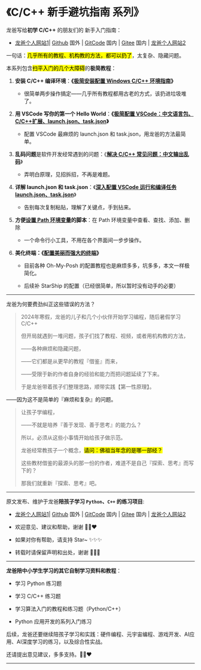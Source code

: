 # 《C/C++ 新手避坑指南 系列》

龙爸写给**初学 C/C++** 的朋友们的 新手入门指南：

+ [龙爸个人网站1](https://coffeedrunk.cn/archives/Cpp_Beginner_Guide)| [Github](https://github.com/LoongBa/Cpp_Beginner_Guide) 国外 | [GitCode](https://gitcode.com/LoongBa/Cpp_Beginner_Guide) 国内 | [Gitee](https://gitee.com/LoongBa/Cpp_Beginner_Guide) 国内 | [龙爸个人网站2](https://loongba.cn/archives/Cpp_Beginner_Guide)

一句话：<mark>几乎所有的教程、机构教的方法，都可以扔了</mark>，太复杂、隐藏问题。

> 

本系列包含<mark>扫平入门的几个大障碍</mark>的**极简教程**：

1. **安装 C/C++ 编译环境**：**《[极简安装配置 Windows C/C++ 环境指南](Cpp_Step_1_GCC_GPP_GDB)》**
   
   + 很简单两步操作搞定——几乎所有教程都用古老的方式，该扔进垃圾堆了。

2. **用 VSCode 写你的第一个 Hello World**：**《[极简配置 VSCode：中文语言包、C/C++扩展、launch.json、task.json](Cpp_Step_2_VSCode_HelloWorld)》**
   
   + 配置 VSCode 最麻烦的 launch.json 和 task.json，用龙爸的方法最简单。

3. **乱码问题**是软件开发经常遇到的问题：《**[解决 C/C++ 常见问题：中文输出乱码](Cpp_Step_2_VSCode_HelloWorld/C_CPP_Chinese_Code.md)**》
   
   + 弄明白原理，见招拆招，不再是难题。

4. **详解 launch.json 和 task.json**：《**[深入配置 VSCode 运行和编译任务 launch.json、task.json](Cpp_Step_2_VSCode_HelloWorld/VSCode_Launch_Task.md)**》
   
   + 告别每次复制粘贴，理解了关键点，手到拈来。

5. **方便[设置 Path 环境变量](SetEnvPath)的脚本**：在 Path 环境变量中查看、查找、添加、删除
   
   + 一个命令行小工具，不用在各个界面间一步步操作。

6. **美化终端：《[配置美丽而强大的终端](Beautiful_Terminal)》**
   
   + 目前各种 Oh-My-Posh 的配置教程也是麻烦多多，坑多多，本文一样极简化。
   
   + 后续补 StarShip 的配置（已经很简单，所以暂时没有动手的必要）

---

龙爸为何要费劲纠正这些错误的方法？

> 2024年寒假，龙爸的儿子和几个小伙伴开始学习编程，随后暑假学习 C/C++
> 
> 但开局就遇到一堆问题，孩子们找了教程、视频，或者用机构教的方法，
> 
> ——各种麻烦和隐藏问题，
> 
> ——它们都是从更早的教程『借鉴』而来，
> 
> ——受限于新的作者自身的经验和能力而把问题延续了下来。
> 
> 于是龙爸带着孩子们整理思路，顺带实践【第一性原理】。

——因为这不是简单的『麻烦和复杂』的问题。

> 让孩子学编程，
> 
> ——不就是培养『善于发现、善于思考』的能力么？
> 
> 所以，必须从这些小事情开始给孩子做示范。
> 
> 龙爸经常教孩子一个概念，<mark>请问：佛祖当年念的是哪一部经？</mark>
> 
> 这些教材借鉴的最源头的那一份的作者，难道不是自己『探索、思考』而写下的？
> 
> 那我们就重新『探索、思考』吧。

---

原文发布、维护于龙爸**陪孩子学习 `Python`、`C++` 的练习项目**:

- [龙爸个人网站1](https://coffeedrunk.cn/archives/Cpp_Beginner_Guide)| [Github](https://github.com/LoongBa/Cpp_Beginner_Guide) 国外 | [GitCode](https://gitcode.com/LoongBa/Cpp_Beginner_Guide) 国内 | [Gitee](https://gitee.com/LoongBa/Cpp_Beginner_Guide) 国内 | [龙爸个人网站2](https://loongba.cn/archives/Cpp_Beginner_Guide)

- 欢迎意见、建议和帮助，谢谢 🥰💕❤️

- 如果对你有帮助，请支持 Star~ ✨✨✨

- 转载时请保留声明和出处，谢谢 🤝🤝🤝

---

**龙爸陪中小学生学习的其它自制学习资料和教程**：

- 学习 Python 练习题

- 学习 C/C++ 练习题

- 学习算法入门的教程和练习题（Python/C++）

- Python 应用开发的系列入门练习

后续，龙爸还要继续陪孩子学习和实践：硬件编程、元宇宙编程、游戏开发、AI应用、AI深度学习的练习，以及综合性实战。

还请提出意见建议，多多支持。🥰💕❤️

- ---